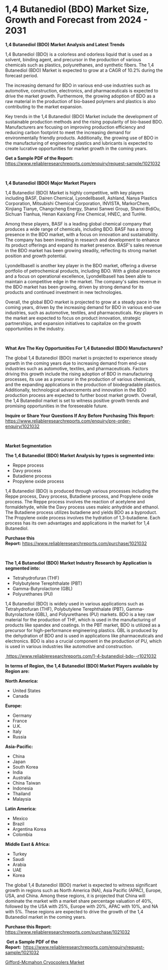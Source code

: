<p><h1>1,4 Butanediol (BDO) Market Size, Growth and Forecast from 2024 - 2031</h1></p><p><strong>1,4 Butanediol (BDO) Market Analysis and Latest Trends</strong></p>
<p><p>1,4 Butanediol (BDO) is a colorless and odorless liquid that is used as a solvent, binding agent, and precursor in the production of various chemicals such as plastics, polyurethanes, and synthetic fibers. The 1,4 Butanediol (BDO) Market is expected to grow at a CAGR of 10.2% during the forecast period. </p><p>The increasing demand for BDO in various end-use industries such as automotive, construction, electronics, and pharmaceuticals is expected to drive the market growth. Furthermore, the growing adoption of BDO as a raw material in the production of bio-based polymers and plastics is also contributing to the market expansion.</p><p>Key trends in the 1,4 Butanediol (BDO) Market include the development of sustainable production methods and the rising popularity of bio-based BDO. Manufacturers are focusing on improving production efficiency and reducing carbon footprint to meet the increasing demand for environmentally friendly products. Additionally, the growing use of BDO in the manufacturing of engineering plastics and lubricants is expected to create lucrative opportunities for market growth in the coming years.</p></p>
<p><strong>Get a Sample PDF of the Report:&nbsp;</strong> <a href="https://www.reliableresearchreports.com/enquiry/request-sample/1021032">https://www.reliableresearchreports.com/enquiry/request-sample/1021032</a></p>
<p>&nbsp;</p>
<p><strong>1,4 Butanediol (BDO) Major Market Players</strong></p>
<p><p>1,4 Butanediol (BDO) Market is highly competitive, with key players including BASF, Dairen Chemical, Lyondellbasell, Ashland, Nanya Plastics Corporation, Mitsubishi Chemical Corporation, INVISTA, MarkorChem, Xinjiang Tianye, Changcheng Energy, Shanxi Sanwei Group, Shanxi BidiOu, Sichuan Tianhua, Henan Kaixiang Fine Chemical, HNEC, and TunHe.</p><p>Among these players, BASF is a leading global chemical company that produces a wide range of chemicals, including BDO. BASF has a strong presence in the BDO market, with a focus on innovation and sustainability. The company has been investing in research and development to enhance its product offerings and expand its market presence. BASF's sales revenue in the BDO market has been growing steadily, reflecting its strong market position and growth potential.</p><p>Lyondellbasell is another key player in the BDO market, offering a diverse portfolio of petrochemical products, including BDO. With a global presence and a focus on operational excellence, Lyondellbasell has been able to maintain a competitive edge in the market. The company's sales revenue in the BDO market has been growing, driven by strong demand for its products and continued investment in new technologies.</p><p>Overall, the global BDO market is projected to grow at a steady pace in the coming years, driven by the increasing demand for BDO in various end-use industries, such as automotive, textiles, and pharmaceuticals. Key players in the market are expected to focus on product innovation, strategic partnerships, and expansion initiatives to capitalize on the growth opportunities in the industry.</p></p>
<p>&nbsp;</p>
<p><strong>What Are The Key Opportunities For 1,4 Butanediol (BDO) Manufacturers?</strong></p>
<p><p>The global 1,4 Butanediol (BDO) market is projected to experience steady growth in the coming years due to increasing demand from end-use industries such as automotive, textiles, and pharmaceuticals. Factors driving this growth include the rising adoption of BDO in manufacturing processes, its use as a precursor in the production of various chemicals, and the expanding applications in the production of biodegradable plastics. Additionally, technological advancements and innovation in the BDO production process are expected to further boost market growth. Overall, the 1,4 Butanediol market is set to witness positive growth trends and promising opportunities in the foreseeable future.</p></p>
<p><strong>Inquire or Share Your Questions If Any Before Purchasing This Report:</strong> <a href="https://www.reliableresearchreports.com/enquiry/pre-order-enquiry/1021032">https://www.reliableresearchreports.com/enquiry/pre-order-enquiry/1021032</a></p>
<p>&nbsp;</p>
<p><strong>Market Segmentation</strong></p>
<p><strong>The 1,4 Butanediol (BDO) Market Analysis by types is segmented into:</strong></p>
<p><ul><li>Reppe process</li><li>Davy process</li><li>Butadiene process</li><li>Propylene oxide process</li></ul></p>
<p><p>1,4 Butanediol (BDO) is produced through various processes including the Reppe process, Davy process, Butadiene process, and Propylene oxide process. The Reppe process involves the reaction of acetylene and formaldehyde, while the Davy process uses maleic anhydride and ethanol. The Butadiene process utilizes butadiene and yields BDO as a byproduct. The Propylene oxide process involves the hydration of 1,3-butadiene. Each process has its own advantages and applications in the market for 1,4 Butanediol.</p></p>
<p><strong>Purchase this Report:&nbsp;</strong><a href="https://www.reliableresearchreports.com/purchase/1021032">https://www.reliableresearchreports.com/purchase/1021032</a></p>
<p>&nbsp;</p>
<p><strong>The 1,4 Butanediol (BDO) Market Industry Research by Application is segmented into:</strong></p>
<p><ul><li>Tetrahydrofuran (THF)</li><li>Polybutylene Terephthalate (PBT)</li><li>Gamma-Butyrolactone (GBL)</li><li>Polyurethanes (PU)</li></ul></p>
<p><p>1,4 Butanediol (BDO) is widely used in various applications such as Tetrahydrofuran (THF), Polybutylene Terephthalate (PBT), Gamma-Butyrolactone (GBL), and Polyurethanes (PU) markets. BDO is a key raw material for the production of THF, which is used in the manufacturing of products like spandex and coatings. In the PBT market, BDO is utilized as a precursor for high-performance engineering plastics. GBL is produced by the dehydration of BDO and is used in applications like pharmaceuticals and electronics. BDO is also a crucial component in the production of PU, which is used in various industries like automotive and construction.</p></p>
<p><a href="https://www.reliableresearchreports.com/1-4-butanediol-bdo--r1021032">&nbsp;https://www.reliableresearchreports.com/1-4-butanediol-bdo--r1021032</a></p>
<p><strong>In terms of Region, the 1,4 Butanediol (BDO) Market Players available by Region are:</strong></p>
<p>
    <p> <strong> North America: </strong>
        <ul>
            <li>United States</li>
            <li>Canada</li>
        </ul>
        </p> 
    <p> <strong> Europe: </strong>
        <ul>
            <li>Germany</li>
            <li>France</li>
            <li>U.K.</li>
            <li>Italy</li>
            <li>Russia</li>
        </ul>
        </p> 
    <p> <strong> Asia-Pacific: </strong>
        <ul>
            <li>China</li>
            <li>Japan</li>
            <li>South Korea</li>
            <li>India</li>
            <li>Australia</li>
            <li>China Taiwan</li>
            <li>Indonesia</li>
            <li>Thailand</li>
            <li>Malaysia</li>
        </ul>
        </p> 
    <p> <strong> Latin America: </strong>
        <ul>
            <li>Mexico</li>
            <li>Brazil</li>
            <li>Argentina Korea</li>
            <li>Colombia</li>
        </ul>
        </p> 
    <p> <strong> Middle East & Africa: </strong>
        <ul>
            <li>Turkey</li>
            <li>Saudi</li>
            <li>Arabia</li>
            <li>UAE</li>
            <li>Korea</li>
        </ul>
    </p>
    </p>
<p><p>The global 1,4 Butanediol (BDO) market is expected to witness significant growth in regions such as North America (NA), Asia Pacific (APAC), Europe, USA, and China. Among these regions, it is projected that China will dominate the market with a market share percentage valuation of 40%, followed by the USA with 25%, Europe with 20%, APAC with 10%, and NA with 5%. These regions are expected to drive the growth of the 1,4 Butanediol market in the coming years.</p></p>
<p><strong>Purchase this Report: </strong><a href="https://www.reliableresearchreports.com/purchase/1021032">https://www.reliableresearchreports.com/purchase/1021032</a></p>
<p>&nbsp;<strong>Get a Sample PDF of the Report:&nbsp;&nbsp;</strong><a href="https://www.reliableresearchreports.com/enquiry/request-sample/1021032">https://www.reliableresearchreports.com/enquiry/request-sample/1021032</a></p>
<p><strong></strong></p>
<p><p><a href="https://github.com/LoganChynna/Market-Research-Report-List-1/blob/main/gifford-mcmahon-cryocoolers-market.md">Gifford-Mcmahon Cryocoolers Market</a></p></p>